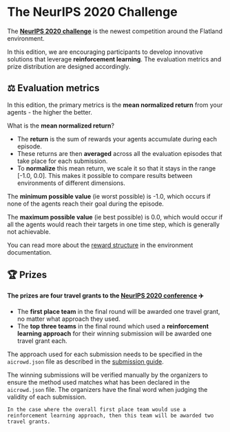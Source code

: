 The NeurIPS 2020 Challenge
===

The **[NeurIPS 2020 challenge](https://www.aicrowd.com/challenges/neurips-2020-flatland-challenge/)** is the newest competition around the Flatland environment.

In this edition, we are encouraging participants to develop innovative solutions that leverage **reinforcement learning**. The evaluation metrics and prize distribution are designed accordingly.


⚖ Evaluation metrics
---

In this edition, the primary metrics is the **mean normalized return** from your agents - the higher the better.

What is the **mean normalized return**?

- The **return** is the sum of rewards your agents accumulate during each episode.
- These returns are then **averaged** across all the evaluation episodes that take place for each submission.
- To **normalize** this mean return, we scale it so that it stays in the range [-1.0, 0.0]. This makes it possible to compare results between environments of different dimensions. 

The **minimum possible value** (ie worst possible) is -1.0, which occurs if none of the agents reach their goal during the episode.

The **maximum possible value** (ie best possible) is 0.0, which would occur if all the agents would reach their targets in one time step, which is generally not achievable.

You can read more about the [reward structure](env) in the environment documentation.


🏆 Prizes
---

**The prizes are four travel grants to the [NeurIPS 2020 conference](http://neurips.cc/Conferences/2020/) ✈️**

- The **first place team** in the final round will be awarded one travel grant, no matter what approach they used.
- The **top three teams** in the final round which used a **reinforcement learning approach** for their winning submission will be awarded one travel grant each.

The approach used for each submission needs to be specified in the `aicrowd.json` file as described in the [submission guide](../getting-started/first-submission). 

The winning submissions will be verified manually by the organizers to ensure the method used matches what has been declared in the `aicrowd.json` file. The organizers have the final word when judging the validity of each submission.

```{note}
In the case where the overall first place team would use a reinforcement learning approach, then this team will be awarded two travel grants.
```